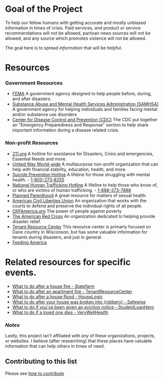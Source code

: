 # Goal of the Project
To help our fellow humans with getting accurate and mostly unbiased information in times of crisis. Paid services, and product or service recommendations will not be allowed, partisan news sources will not be allowed, and any source which promotes violence will not be allowed.

The goal here is to spread _information_ that will be helpful.
# Resources
### Government Resources 
  - [FEMA](https://www.fema.gov/) A government agency designed to help people before, during, and after disasters.
  - [Substance Abuse and Mental Health Services Administration (SAMHSA)](https://www.samhsa.gov/find-help/national-helpline) A government agency for helping individuals and families facing mental and/or substance use disorders
  - [Center for Disease Control and Prevention (CDC)](https://emergency.cdc.gov/) The CDC put together an "Emergency Preparedness and Response" section to help share important information during a disease related crisis. 
  
### Non-profit Resources  
  - [211.org](http://www.211.org/) A hotline for assistance for Disasters, Crisis and emergencies, Essential Needs and more.
  - [United Way World-wide](https://www.unitedway.org/find-your-united-way) A multipurpose non-profit organization that can help with financial stability, education, health, and more.
  - [Suicide Prevention Hotline](https://suicidepreventionlifeline.org/talk-to-someone-now/) A lifeline for those struggling with mental health. - [1-800-273-8255](tel:1-800-273-8255)
  - [National Human Trafficking Hotline](https://humantraffickinghotline.org/) A lifeline to help those who know of, or who are victims of human trafficking. - [1-888-373-7888](tel:1-888-373-7888)
  - [Planned Parenthood](https://www.plannedparenthood.org/health-center) A great resource for matters of sexual health. 
  - [American Civil Liberties Union](https://www.aclu.org/about/affiliates) An organization that works with the courts to defend and preserve the individual rights of all people.
  - [OXFAmerica.org](https://www.oxfamamerica.org/about/contact-us/) The power of people against poverty
  - [The American Red Cross](https://www.redcross.org/get-help.html) An organization dedicated to helping provide disaster relief.
  - [Tenant Resource Center](https://www.tenantresourcecenter.org/know_your_rights#disasters) This resource center is primarly focused on Dane country in Wisconson, but has some valuable information for tenants during disasters, and just in general.
  - [Feeding America](https://www.feedingamerica.org/find-your-local-foodbank)
  
# Related resources for specific events.
  - [What to do after a house fire - Statefarm](https://www.statefarm.com/simple-insights/residence/what-to-do-after-a-house-fire)
  - [What to do after an apartment fire - TenantResourceCenter](https://www.tenantresourcecenter.org/fires)
  - [What to do after a house flood - HouseLogic](https://www.houselogic.com/finances-taxes/home-insurance/what-do-first-24-hours-after-flood/)
  - [What to do after your house was broken into (robbery) - Safewise](https://www.safewise.com/home-security-faq/house-break-in/)
  - [What to do if you've been given an eviction notice - StudentLoanHero](https://studentloanhero.com/featured/eviction-process-handle-notice/)
  - [What to do if a loved one dies - VeryWellHealth](https://www.verywellhealth.com/survivors-checklist-after-death-1132601)

### _Notes_
Lastly, this project isn't affiliated with any of these organizations, projects, or websites. I believe (after researching) that these places have valuable information that can help others in times of need.

## Contributing to this list
Please see [how to contribute](https://crisis.tools/contributing)
